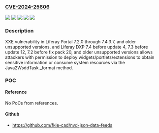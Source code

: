 ### [CVE-2024-25606](https://cve.mitre.org/cgi-bin/cvename.cgi?name=CVE-2024-25606)
![](https://img.shields.io/static/v1?label=Product&message=DXP&color=blue)
![](https://img.shields.io/static/v1?label=Product&message=Portal&color=blue)
![](https://img.shields.io/static/v1?label=Version&message=7.2.0%3C%3D%207.4.3.7%20&color=brighgreen)
![](https://img.shields.io/static/v1?label=Version&message=7.4.13%3C%3D%207.4.13.u3%20&color=brighgreen)
![](https://img.shields.io/static/v1?label=Vulnerability&message=CWE-611%20Improper%20Restriction%20of%20XML%20External%20Entity%20Reference&color=brighgreen)

### Description

XXE vulnerability in Liferay Portal 7.2.0 through 7.4.3.7, and older unsupported versions, and Liferay DXP 7.4 before update 4, 7.3 before update 12, 7.2 before fix pack 20, and older unsupported versions allows attackers with permission to deploy widgets/portlets/extensions to obtain sensitive information or consume system resources via the Java2WsddTask._format method.

### POC

#### Reference
No PoCs from references.

#### Github
- https://github.com/fkie-cad/nvd-json-data-feeds

